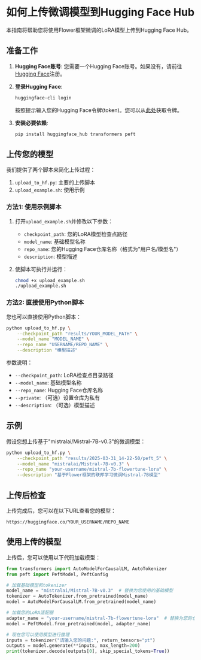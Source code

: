 # 如何上传微调模型到Hugging Face Hub

本指南将帮助您将使用Flower框架微调的LoRA模型上传到Hugging Face Hub。

## 准备工作

1. **Hugging Face账号**: 您需要一个Hugging Face账号。如果没有，请前往[Hugging Face](https://huggingface.co/)注册。

2. **登录Hugging Face**:
   ```bash
   huggingface-cli login
   ```
   按照提示输入您的Hugging Face令牌(token)。您可以从[此处](https://huggingface.co/settings/tokens)获取令牌。

3. **安装必要依赖**:
   ```bash
   pip install huggingface_hub transformers peft
   ```

## 上传您的模型

我们提供了两个脚本来简化上传过程：

1. `upload_to_hf.py`: 主要的上传脚本
2. `upload_example.sh`: 使用示例

### 方法1: 使用示例脚本

1. 打开`upload_example.sh`并修改以下参数：
   - `checkpoint_path`: 您的LoRA模型检查点路径
   - `model_name`: 基础模型名称
   - `repo_name`: 您的Hugging Face仓库名称（格式为"用户名/模型名"）
   - `description`: 模型描述

2. 使脚本可执行并运行：
   ```bash
   chmod +x upload_example.sh
   ./upload_example.sh
   ```

### 方法2: 直接使用Python脚本

您也可以直接使用Python脚本：

```bash
python upload_to_hf.py \
    --checkpoint_path "results/YOUR_MODEL_PATH" \
    --model_name "MODEL_NAME" \
    --repo_name "USERNAME/REPO_NAME" \
    --description "模型描述"
```

参数说明：
- `--checkpoint_path`: LoRA检查点目录路径
- `--model_name`: 基础模型名称
- `--repo_name`: Hugging Face仓库名称
- `--private`: （可选）设置仓库为私有
- `--description`: （可选）模型描述

## 示例

假设您想上传基于"mistralai/Mistral-7B-v0.3"的微调模型：

```bash
python upload_to_hf.py \
    --checkpoint_path "results/2025-03-31_14-22-50/peft_5" \
    --model_name "mistralai/Mistral-7B-v0.3" \
    --repo_name "your-username/mistral-7b-flowertune-lora" \
    --description "基于Flower框架的联邦学习微调Mistral-7B模型"
```

## 上传后检查

上传完成后，您可以在以下URL查看您的模型：
```
https://huggingface.co/YOUR_USERNAME/REPO_NAME
```

## 使用上传的模型

上传后，您可以使用以下代码加载模型：

```python
from transformers import AutoModelForCausalLM, AutoTokenizer
from peft import PeftModel, PeftConfig

# 加载基础模型和tokenizer
model_name = "mistralai/Mistral-7B-v0.3"  # 替换为您使用的基础模型
tokenizer = AutoTokenizer.from_pretrained(model_name)
model = AutoModelForCausalLM.from_pretrained(model_name)

# 加载您的LoRA适配器
adapter_name = "your-username/mistral-7b-flowertune-lora"  # 替换为您的仓库名
model = PeftModel.from_pretrained(model, adapter_name)

# 现在您可以使用模型进行推理
inputs = tokenizer("请输入您的问题:", return_tensors="pt")
outputs = model.generate(**inputs, max_length=200)
print(tokenizer.decode(outputs[0], skip_special_tokens=True))
``` 